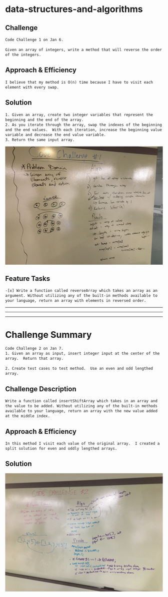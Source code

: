 # data-structures-and-algorithms


## Challenge
    Code Challenge 1 on Jan 6. 

    Given an array of integers, write a method that will reverse the order of the integers.

## Approach & Efficiency
    I believe that my method is O(n) time because I have to visit each element with every swap.  

## Solution
    1. Given an array, create two integer variables that represent the beginning and the end of the array.  
    2. As you iterate through the array, swap the indexes of the beginning and the end values.  With each iteration, increase the beginning value variable and decrease the end value variable.
    3. Return the same input array.


![](https://github.com/micahThor/data-structures-and-algorithms/blob/master/assets/array-reversed.jpg)

## Feature Tasks
    -[x] Write a function called reverseArray which takes an array as an argument. Without utilizing any of the built-in methods available to your language, return an array with elements in reversed order.


---
---
---

# Challenge Summary
    Code Challenge 2 on Jan 7. 
    1. Given an array as input, insert integer input at the center of the array.  Return that array.

    2. Create test cases to test method.  Use an even and odd lengthed array.

## Challenge Description
    Write a function called insertShiftArray which takes in an array and the value to be added. Without utilizing any of the built-in methods available to your language, return an array with the new value added at the middle index. 

## Approach & Efficiency
    In this method I visit each value of the original array.  I created a split solution for even and oddly lengthed arrays.

## Solution
![](https://github.com/micahThor/data-structures-and-algorithms/blob/master/assets/Array-Shift.JPG)
